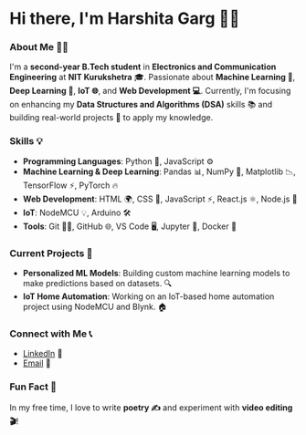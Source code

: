 # Hi there, I'm Harshita Garg 👋✨

### About Me 👩‍💻
I'm a **second-year B.Tech student** in **Electronics and Communication Engineering** at **NIT Kurukshetra** 🎓. Passionate about **Machine Learning 🤖**, **Deep Learning 🧠**, **IoT 🌐**, and **Web Development 💻**. Currently, I'm focusing on enhancing my **Data Structures and Algorithms (DSA)** skills 📚 and building real-world projects 🚀 to apply my knowledge.

### Skills 💡

- **Programming Languages**: Python 🐍, JavaScript ⚙️
- **Machine Learning & Deep Learning**: Pandas 📊, NumPy 🔢, Matplotlib 📉, TensorFlow ⚡, PyTorch 🔥
- **Web Development**: HTML 🌍, CSS 🎨, JavaScript ⚡, React.js ⚛️, Node.js 🚀
- **IoT**: NodeMCU 💡, Arduino 🛠️
- **Tools**: Git 🧑‍💻, GitHub 🌐, VS Code 🖥️, Jupyter 📒, Docker 🐳

### Current Projects 🚧

- **Personalized ML Models**: Building custom machine learning models to make predictions based on datasets. 🔍
- **IoT Home Automation**: Working on an IoT-based home automation project using NodeMCU and Blynk. 🏠

### Connect with Me 📞
- [LinkedIn](https://www.linkedin.com/in/your-profile) 💼
- [Email](mailto:your_email@example.com) 📧

### Fun Fact 🌟
In my free time, I love to write **poetry ✍️** and experiment with **video editing 🎬**!
